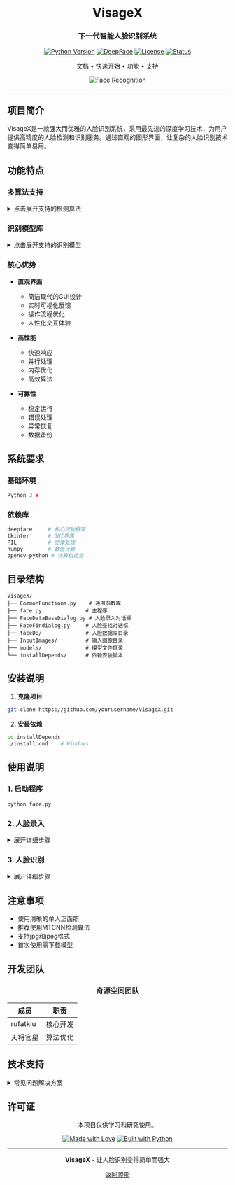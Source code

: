 <div align="center">

<a id="readme-top"></a>

# VisageX

<h3>下一代智能人脸识别系统</h3>

[![Python Version](https://img.shields.io/badge/Python-3.x-blue.svg)](https://www.python.org/)
[![DeepFace](https://img.shields.io/badge/DeepFace-Latest-green.svg)](https://github.com/serengil/deepface)
[![License](https://img.shields.io/badge/License-MIT-yellow.svg)](LICENSE)
[![Status](https://img.shields.io/badge/Status-Active-success.svg)](https://github.com)

[文档](#使用说明) •
[快速开始](#安装说明) •
[功能](#功能特点) •
[支持](#技术支持)

![Face Recognition](https://img.shields.io/badge/Face%20Recognition-brightgreen)

</div>

---

## 项目简介

VisageX是一款强大而优雅的人脸识别系统，采用最先进的深度学习技术，为用户提供高精度的人脸检测和识别服务。通过直观的图形界面，让复杂的人脸识别技术变得简单易用。

## 功能特点

### 多算法支持
<details>
<summary>点击展开支持的检测算法</summary>

| 算法 | 特点 | 适用场景 |
|------|------|----------|
| MTCNN | 高精度 | 通用场景 |
| RetinaFace | 快速准确 | 实时检测 |
| OpenCV | 轻量级 | 简单场景 |
| SSD | 高性能 | 大规模处理 |
| DLIB | 稳定可靠 | 精确检测 |
| MediaPipe | 实时性强 | 视频流处理 |
| YOLOv8 | 最新技术 | 复杂场景 |
| CenterFace | 平衡型 | 移动端 |

</details>

### 识别模型库
<details>
<summary>点击展开支持的识别模型</summary>

| 模型 | 精度 | 特点 |
|------|------|------|
| SFace | ★★★★★ | 最新技术 |
| Facenet | ★★★★ | 经典可靠 |
| ArcFace | ★★★★★ | 高精度 |
| VGG-Face | ★★★ | 稳定 |
| Facenet512 | ★★★★ | 高维特征 |
| OpenFace | ★★★ | 开源友好 |
| DeepFace | ★★★★ | 深度学习 |
| DeepID | ★★★ | 经典架构 |
| Dlib | ★★★ | 传统稳定 |
| GhostFaceNet | ★★★★★ | 轻量高效 |

</details>

### 核心优势

- **直观界面**
  - 简洁现代的GUI设计
  - 实时可视化反馈
  - 操作流程优化
  - 人性化交互体验

- **高性能**
  - 快速响应
  - 并行处理
  - 内存优化
  - 高效算法

- **可靠性**
  - 稳定运行
  - 错误处理
  - 异常恢复
  - 数据备份

## 系统要求

### 基础环境
```python
Python 3.x
```

### 依赖库
```bash
deepface     # 核心识别框架
tkinter      # GUI界面
PIL          # 图像处理
numpy        # 数值计算
opencv-python # 计算机视觉
```

## 目录结构

```
VisageX/
├── CommonFunctions.py    # 通用函数库
├── face.py              # 主程序
├── FaceDataBaseDialog.py # 人脸录入对话框
├── FaceFindialog.py     # 人脸查找对话框
├── faceDB/              # 人脸数据库目录
├── InputImages/         # 输入图像目录
├── models/              # 模型文件目录
└── installDepends/      # 依赖安装脚本
```

## 安装说明

1. **克隆项目**
```bash
git clone https://github.com/yourusername/VisageX.git
```

2. **安装依赖**
```bash
cd installDepends
./install.cmd    # Windows
```

## 使用说明

### 1. 启动程序
```bash
python face.py
```

### 2. 人脸录入
<details>
<summary>展开详细步骤</summary>

1. 点击 "人脸录入" 按钮
2. 选择需要录入的图像文件
3. 选择人脸检测算法
4. 系统自动检测人脸并显示
5. 输入姓名后点击 "入库" 保存

> 提示：建议使用清晰的正面照片，光线充足

</details>

### 3. 人脸识别
<details>
<summary>展开详细步骤</summary>

1. 点击 "人脸识别" 按钮
2. 选择需要识别的图像文件
3. 选择人脸检测算法和匹配模型
4. 系统自动进行人脸匹配
5. 查看识别结果和相似度

> 提示：首次使用会自动下载模型文件

</details>

## 注意事项

- 使用清晰的单人正面照
- 推荐使用MTCNN检测算法
- 支持jpg和jpeg格式
- 首次使用需下载模型

## 开发团队

<div align="center">

### 奇源空间团队

| 成员 | 职责 |
|------|------|
| rufatkiu | 核心开发 |
| 天将官星 | 算法优化 |

</div>

## 技术支持

<details>
<summary>常见问题解决方案</summary>

### 1. 安装问题
- ✓ 检查Python版本
- ✓ 确认依赖完整性
- ✓ 查看安装日志

### 2. 运行问题
- ✓ 验证图像格式
- ✓ 确认模型下载
- ✓ 检查内存占用

### 3. 识别问题
- ✓ 确保光线充足
- ✓ 使用正面照片
- ✓ 调整算法参数

</details>

## 许可证

<div align="center">

本项目仅供学习和研究使用。

[![Made with Love](https://img.shields.io/badge/Made%20with-Love-red.svg)](https://github.com)
[![Built with Python](https://img.shields.io/badge/Built%20with-Python-blue.svg)](https://github.com)

</div>

---

<div align="center">

**VisageX** - 让人脸识别变得简单而强大

[返回顶部](#readme-top)

</div>
